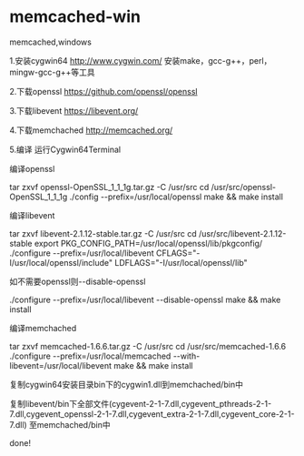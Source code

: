 # memcached-win
memcached,windows


1.安装cygwin64
http://www.cygwin.com/
安装make，gcc-g++，perl，mingw-gcc-g++等工具

2.下载openssl
https://github.com/openssl/openssl

3.下载libevent
https://libevent.org/

4.下载memchached
http://memcached.org/

5.编译
运行Cygwin64Terminal

编译openssl

tar zxvf openssl-OpenSSL_1_1_1g.tar.gz -C /usr/src
cd /usr/src/openssl-OpenSSL_1_1_1g
./config --prefix=/usr/local/openssl
make && make install

编译libevent

tar zxvf libevent-2.1.12-stable.tar.gz -C /usr/src
cd /usr/src/libevent-2.1.12-stable
export PKG_CONFIG_PATH=/usr/local/openssl/lib/pkgconfig/
./configure --prefix=/usr/local/libevent CFLAGS="-I/usr/local/openssl/include" LDFLAGS="-I/usr/local/openssl/lib"

如不需要openssl则--disable-openssl

./configure --prefix=/usr/local/libevent --disable-openssl
make && make install

编译memchached

tar zxvf memcached-1.6.6.tar.gz -C /usr/src
cd /usr/src/memcached-1.6.6
./configure --prefix=/usr/local/memcached --with-libevent=/usr/local/libevent
make && make install

复制cygwin64安装目录bin下的cygwin1.dll到memchached/bin中

复制libevent/bin下全部文件(cygevent-2-1-7.dll,cygevent_pthreads-2-1-7.dll,cygevent_openssl-2-1-7.dll,cygevent_extra-2-1-7.dll,cygevent_core-2-1-7.dll)
至memchached/bin中

done!


